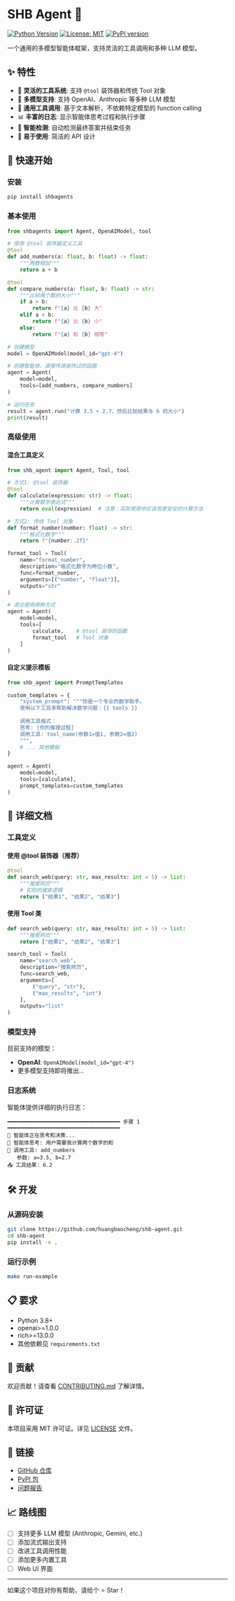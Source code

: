 # SHB Agent 🤖

[![Python Version](https://img.shields.io/badge/python-3.8+-blue.svg)](https://pypi.org/project/shb-agent/)
[![License: MIT](https://img.shields.io/badge/License-MIT-yellow.svg)](https://opensource.org/licenses/MIT)
[![PyPI version](https://badge.fury.io/py/shb-agent.svg)](https://badge.fury.io/py/shb-agent)

一个通用的多模型智能体框架，支持灵活的工具调用和多种 LLM 模型。

## ✨ 特性

- 🔧 **灵活的工具系统**: 支持 `@tool` 装饰器和传统 Tool 对象
- 🤖 **多模型支持**: 支持 OpenAI、Anthropic 等多种 LLM 模型
- 📝 **通用工具调用**: 基于文本解析，不依赖特定模型的 function calling
- 📊 **丰富的日志**: 显示智能体思考过程和执行步骤
- 🔄 **智能检测**: 自动检测最终答案并结束任务
- 🎯 **易于使用**: 简洁的 API 设计

## 🚀 快速开始

### 安装

```bash
pip install shbagents
```

### 基本使用

```python
from shbagents import Agent, OpenAIModel, tool

# 使用 @tool 装饰器定义工具
@tool
def add_numbers(a: float, b: float) -> float:
    """两数相加"""
    return a + b

@tool
def compare_numbers(a: float, b: float) -> str:
    """比较两个数的大小"""
    if a > b:
        return f"{a} 比 {b} 大"
    elif a < b:
        return f"{a} 比 {b} 小"
    else:
        return f"{a} 和 {b} 相等"

# 创建模型
model = OpenAIModel(model_id="gpt-4")

# 创建智能体，直接传递装饰过的函数
agent = Agent(
    model=model,
    tools=[add_numbers, compare_numbers]
)

# 运行任务
result = agent.run("计算 3.5 + 2.7，然后比较结果与 6 的大小")
print(result)
```

### 高级使用

#### 混合工具定义

```python
from shb_agent import Agent, Tool, tool

# 方式1: @tool 装饰器
@tool
def calculate(expression: str) -> float:
    """计算数学表达式"""
    return eval(expression)  # 注意：实际使用中应该用更安全的计算方法

# 方式2: 传统 Tool 对象
def format_number(number: float) -> str:
    """格式化数字"""
    return f"{number:.2f}"

format_tool = Tool(
    name="format_number",
    description="格式化数字为两位小数",
    func=format_number,
    arguments=[("number", "float")],
    outputs="str"
)

# 混合使用两种方式
agent = Agent(
    model=model,
    tools=[
        calculate,    # @tool 装饰的函数
        format_tool   # Tool 对象
    ]
)
```

#### 自定义提示模板

```python
from shb_agent import PromptTemplates

custom_templates = {
    "system_prompt": """你是一个专业的数学助手。
    使用以下工具来帮助解决数学问题：{{ tools }}
    
    调用工具格式：
    思考: [你的推理过程]
    调用工具: tool_name(参数1=值1, 参数2=值2)
    """,
    # ... 其他模板
}

agent = Agent(
    model=model,
    tools=[calculate],
    prompt_templates=custom_templates
)
```

## 📖 详细文档

### 工具定义

#### 使用 @tool 装饰器（推荐）

```python
@tool
def search_web(query: str, max_results: int = 5) -> list:
    """搜索网页"""
    # 实际的搜索逻辑
    return ["结果1", "结果2", "结果3"]
```

#### 使用 Tool 类

```python
def search_web(query: str, max_results: int = 5) -> list:
    """搜索网页"""
    return ["结果1", "结果2", "结果3"]

search_tool = Tool(
    name="search_web",
    description="搜索网页",
    func=search_web,
    arguments=[
        ("query", "str"),
        ("max_results", "int")
    ],
    outputs="list"
)
```

### 模型支持

目前支持的模型：

- **OpenAI**: `OpenAIModel(model_id="gpt-4")`
- 更多模型支持即将推出...

### 日志系统

智能体提供详细的执行日志：

```
━━━━━━━━━━━━━━━━━━━━━━━━━━━━━━━━━━━━ 步骤 1 ━━━━━━━━━━━━━━━━━━━━━━━━━━━━━━━━━━━━
🤖 智能体正在思考和决策...
💭 智能体思考: 用户需要我计算两个数字的和
🔧 调用工具: add_numbers
   参数: a=3.5, b=2.7
📤 工具结果: 6.2
```

## 🛠️ 开发

### 从源码安装

```bash
git clone https://github.com/huangbaocheng/shb-agent.git
cd shb-agent
pip install -e .
```

### 运行示例

```bash
make run-example
```

## 📋 要求

- Python 3.8+
- openai>=1.0.0
- rich>=13.0.0
- 其他依赖见 `requirements.txt`

## 🤝 贡献

欢迎贡献！请查看 [CONTRIBUTING.md](CONTRIBUTING.md) 了解详情。

## 📄 许可证

本项目采用 MIT 许可证。详见 [LICENSE](LICENSE) 文件。

## 🔗 链接

- [GitHub 仓库](https://github.com/huangbaocheng/shb-agent)
- [PyPI 包](https://pypi.org/project/shb-agent/)
- [问题报告](https://github.com/huangbaocheng/shb-agent/issues)

## 📈 路线图

- [ ] 支持更多 LLM 模型 (Anthropic, Gemini, etc.)
- [ ] 添加流式输出支持
- [ ] 改进工具调用性能
- [ ] 添加更多内置工具
- [ ] Web UI 界面

---

如果这个项目对你有帮助，请给个 ⭐️ Star！